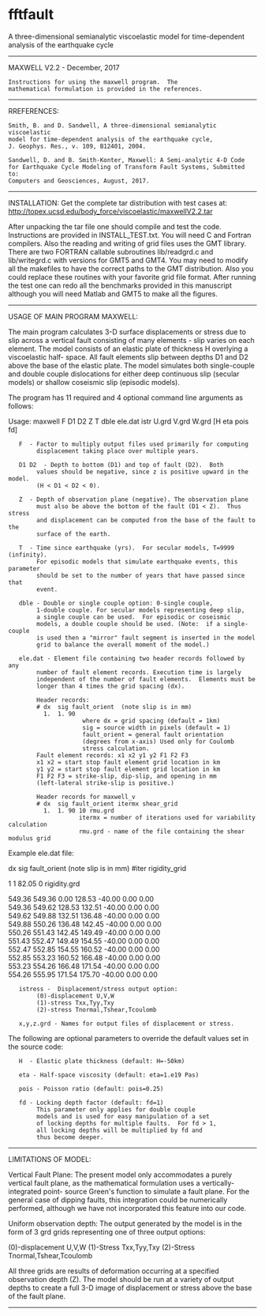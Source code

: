 # fftfault
A three-dimensional semianalytic viscoelastic model for time-dependent analysis of the earthquake cycle
****************************************************************
MAXWELL V2.2 -  December, 2017
    
    Instructions for using the maxwell program.  The
    mathematical formulation is provided in the references.
****************************************************************
RREFERENCES:

    Smith, B. and D. Sandwell, A three-dimensional semianalytic viscoelastic 
    model for time-dependent analysis of the earthquake cycle, 
    J. Geophys. Res., v. 109, B12401, 2004.

    Sandwell, D. and B. Smith-Konter, Maxwell: A Semi-analytic 4-D Code 
    for Earthquake Cycle Modeling of Transform Fault Systems, Submitted to:
    Computers and Geosciences, August, 2017.
***************************************************************
INSTALLATION:
Get the complete tar distribution with test cases at:
http://topex.ucsd.edu/body_force/viscoelastic/maxwellV2.2.tar

After unpacking the tar file one should compile and test the code.  
Instructions are provided in INSTALL_TEST.txt. You will need C and Fortran compilers.  Also the reading and writing 
of grid files uses the GMT library.  There are two FORTRAN callable 
subroutines lib/readgrd.c and lib/writegrd.c with versions for GMT5 and GMT4. You may need to modify all the makefiles to have the correct paths to the 
GMT distribution.  Also you could replace these routines with your favorite 
grid file format. After running the test  one can redo all the benchmarks provided 
in this manuscript although  you will need Matlab and GMT5 to make all the figures.
***************************************************************
USAGE OF MAIN PROGRAM MAXWELL:

The main program calculates 3-D surface displacements or stress due to slip across 
a vertical fault consisting of many elements - slip varies on each element. The 
model consists of an elastic plate of thickness H overlying a viscoelastic half-
space. All fault elements slip between depths D1 and D2 above the base of the 
elastic plate.  The model simulates both single-couple and double couple 
dislocations for either deep continuous slip (secular models) or shallow coseismic 
slip (episodic models).  

The program has 11 required and 4 optional command line arguments as follows:

Usage: maxwell F D1 D2 Z T dble ele.dat istr U.grd V.grd W.grd [H eta pois fd]

       F  - Factor to multiply output files used primarily for computing 
            displacement taking place over multiple years.  
   
       D1 D2  - Depth to bottom (D1) and top of fault (D2).  Both
            values should be negative, since z is positive upward in the model.
            (H < D1 < D2 < 0).          
    
       Z  - Depth of observation plane (negative). The observation plane
            must also be above the bottom of the fault (D1 < Z).  Thus stress
            and displacement can be computed from the base of the fault to the 
            surface of the earth.

       T  - Time since earthquake (yrs).  For secular models, T=9999 (infinity).
            For episodic models that simulate earthquake events, this parameter          
            should be set to the number of years that have passed since that 
            event. 
   
       dble - Double or single couple option: 0-single couple,
            1-double couple. For secular models representing deep slip,
            a single couple can be used.  For episodic or coseismic
            models, a double couple should be used. (Note:  if a single-couple 
            is used then a "mirror" fault segment is inserted in the model 
            grid to balance the overall moment of the model.)
   
       ele.dat - Element file containing two header records followed by any 
            number of fault element records. Execution time is largely 
            independent of the number of fault elements.  Elements must be 
            longer than 4 times the grid spacing (dx).

            Header records:
            # dx  sig fault_orient  (note slip is in mm)
              1.  1. 90
                         where dx = grid spacing (default = 1km)
                         sig = source width in pixels (default = 1)
                         fault_orient = general fault orientation 
                         (degrees from x-axis) Used only for Coulomb 
                         stress calculation.
            Fault element records: x1 x2 y1 y2 F1 F2 F3
            x1 x2 = start stop fault element grid location in km
            y1 y2 = start stop fault element grid location in km
            F1 F2 F3 = strike-slip, dip-slip, and opening in mm
            (left-lateral strike-slip is positive.)

            Header records for maxwell_v
            # dx  sig fault_orient itermx shear_grid
              1.  1. 90 10 rmu.grd
                        itermx = number of iterations used for variability calculation
                        rmu.grd - name of the file containing the shear modulus grid

 Example ele.dat file:
 
  dx  sig fault_orient (note slip is in mm) #iter rigidity_grid
  
  1  1 82.05 0 rigidity.grd
  
  549.36 549.36   0.00 128.53 -40.00   0.00   0.00  
  549.36 549.62 128.53 132.51 -40.00   0.00   0.00  
  549.62 549.88 132.51 136.48 -40.00   0.00   0.00  
  549.88 550.26 136.48 142.45 -40.00   0.00   0.00  
  550.26 551.43 142.45 149.49 -40.00   0.00   0.00  
  551.43 552.47 149.49 154.55 -40.00   0.00   0.00  
  552.47 552.85 154.55 160.52 -40.00   0.00   0.00  
  552.85 553.23 160.52 166.48 -40.00   0.00   0.00  
  553.23 554.26 166.48 171.54 -40.00   0.00   0.00  
  554.26 555.95 171.54 175.70 -40.00   0.00   0.00  

       istress -  Displacement/stress output option:
            (0)-displacement U,V,W
            (1)-stress Txx,Tyy,Txy
            (2)-stress Tnormal,Tshear,Tcoulomb
     
       x,y,z.grd - Names for output files of displacement or stress. 
    
The following are optional parameters to override the default values 
set in the source code:
   
       H  - Elastic plate thickness (default: H=-50km) 
   
       eta - Half-space viscosity (default: eta=1.e19 Pas) 
          
       pois - Poisson ratio (default: pois=0.25) 
          
       fd - Locking depth factor (default: fd=1) 
            This parameter only applies for double couple
            models and is used for easy manipulation of a set
            of locking depths for multiple faults.  For fd > 1,
            all locking depths will be multiplied by fd and
            thus become deeper. 

 
****************************************************************
LIMITATIONS OF MODEL:

Vertical Fault Plane:  The present model only accommodates a purely vertical
fault plane, as the mathematical formulation uses a vertically-integrated point-
source Green's function to simulate a fault plane.   For the general case of 
dipping faults, this integration could be numerically performed, although we have 
not incorporated this feature into our code.  

Uniform observation depth:  The output generated by the model is in the form of 
3 grd grids representing one of three output options:  

  (0)-displacement U,V,W
  (1)-Stress Txx,Tyy,Txy
  (2)-Stress Tnormal,Tshear,Tcoulomb

All three grids are results of deformation occurring at a specified observation 
depth (Z).  The model should be run at a variety of output depths to create a full 
3-D image of displacement or stress above the base of the fault plane. 

****************************************************************
